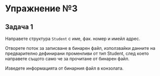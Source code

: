 # Упражнение №3

## Задача 1
Направете структура `Student` с име, фак. номер и имейл адрес.

Отворете поток за записване в бинарен файл, използвайки данните на предварително дефинирани променливи от тип Student, след което направете същото само че за прочитане от бинарен файл.

Изведете информацията от бинарния файл в конзолата.

